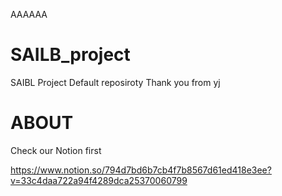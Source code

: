 AAAAAA
# SAILB_project
SAIBL Project Default reposiroty
Thank you from yj

# ABOUT
Check our Notion first

https://www.notion.so/794d7bd6b7cb4f7b8567d61ed418e3ee?v=33c4daa722a94f4289dca25370060799
